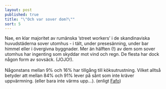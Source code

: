 ```yaml
---
layout: post
published: true
title: "\"Och var sover dom?\""
sort: 5
---
```





Nae, en klar majoritet av rumänska ’street workers’ i de skandinaviska huvudstäderna sover utomhus - i tält, under presesänning, under bar himmel eller i övergivna byggnader. Mer än hälften (!) av dem som sover utomhus har ingenting som skyddar mot vind och regn. De flesta har dock någon form av sovsäck. (JOJO!). <br><br>
Någonstans mellan 9% och 16% har tillgång till köksutrustning. Vilket alltså betyder att mellan 84% och 91% lever på sånt som inte kräver uppvärmning. (eller bara inte värms upp…). (enligt [Fafo](http://fafo.no/images/pub/2015/954-innmat-trykk.pdf))
